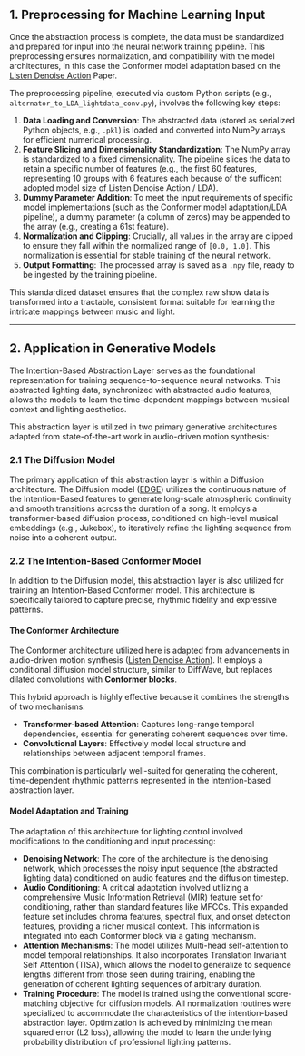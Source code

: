 ## 1. Preprocessing for Machine Learning Input

Once the abstraction process is complete, the data must be standardized and prepared for input into the neural network training pipeline. This preprocessing ensures normalization, and compatibility with the model architectures, in this case the Conformer model adaptation based on the [Listen Denoise Action](https://arxiv.org/abs/2211.09707) Paper. 

The preprocessing pipeline, executed via custom Python scripts (e.g., `alternator_to_LDA_lightdata_conv.py`), involves the following key steps:

1.  **Data Loading and Conversion**: The abstracted data (stored as serialized Python objects, e.g., `.pkl`) is loaded and converted into NumPy arrays for efficient numerical processing.
2.  **Feature Slicing and Dimensionality Standardization**: The NumPy array is standardized to a fixed dimensionality. The pipeline slices the data to retain a specific number of features (e.g., the first 60 features, representing 10 groups with 6 features each because of the sufficent adopted model size  of Listen Denoise Action / LDA).
3.  **Dummy Parameter Addition**: To meet the input requirements of specific model implementations (such as the Conformer model adaptation/LDA pipeline), a dummy parameter (a column of zeros) may be appended to the array (e.g., creating a 61st feature).
4.  **Normalization and Clipping**: Crucially, all values in the array are clipped to ensure they fall within the normalized range of `[0.0, 1.0]`. This normalization is essential for stable training of the neural network.
5.  **Output Formatting**: The processed array is saved as a `.npy` file, ready to be ingested by the training pipeline.

This standardized dataset ensures that the complex raw show data is transformed into a tractable, consistent format suitable for learning the intricate mappings between music and light.

---

## 2. Application in Generative Models

The Intention-Based Abstraction Layer serves as the foundational representation for training sequence-to-sequence neural networks. This abstracted lighting data, synchronized with abstracted audio features, allows the models to learn the time-dependent mappings between musical context and lighting aesthetics.

This abstraction layer is utilized in two primary generative architectures adapted from state-of-the-art work in audio-driven motion synthesis:

### 2.1 The Diffusion Model

The primary application of this abstraction layer is within a Diffusion architecture. The Diffusion model ([EDGE](https://arxiv.org/abs/2211.10658)) utilizes the continuous nature of the Intention-Based features to generate long-scale atmospheric continuity and smooth transitions across the duration of a song. It employs a transformer-based diffusion process, conditioned on high-level musical embeddings (e.g., Jukebox), to iteratively refine the lighting sequence from noise into a coherent output.

### 2.2 The Intention-Based Conformer Model

In addition to the Diffusion model, this abstraction layer is also utilized for training an Intention-Based Conformer model. This architecture is specifically tailored to capture precise, rhythmic fidelity and expressive patterns.

#### The Conformer Architecture
The Conformer architecture utilized here is adapted from advancements in audio-driven motion synthesis ([Listen Denoise Action](https://arxiv.org/abs/2211.09707)). It employs a conditional diffusion model structure, similar to DiffWave, but replaces dilated convolutions with **Conformer blocks**.

This hybrid approach is highly effective because it combines the strengths of two mechanisms:

*   **Transformer-based Attention**: Captures long-range temporal dependencies, essential for generating coherent sequences over time.
*   **Convolutional Layers**: Effectively model local structure and relationships between adjacent temporal frames.

This combination is particularly well-suited for generating the coherent, time-dependent rhythmic patterns represented in the intention-based abstraction layer.

#### Model Adaptation and Training

The adaptation of this architecture for lighting control involved modifications to the conditioning and input processing:

*   **Denoising Network**: The core of the architecture is the denoising network, which processes the noisy input sequence (the abstracted lighting data) conditioned on audio features and the diffusion timestep.
*   **Audio Conditioning**: A critical adaptation involved utilizing a comprehensive Music Information Retrieval (MIR) feature set for conditioning, rather than standard features like MFCCs. This expanded feature set includes chroma features, spectral flux, and onset detection features, providing a richer musical context. This information is integrated into each Conformer block via a gating mechanism.
*   **Attention Mechanisms**: The model utilizes Multi-head self-attention to model temporal relationships. It also incorporates Translation Invariant Self Attention (TISA), which allows the model to generalize to sequence lengths different from those seen during training, enabling the generation of coherent lighting sequences of arbitrary duration.
*   **Training Procedure**: The model is trained using the conventional score-matching objective for diffusion models. All normalization routines were specialized to accommodate the characteristics of the intention-based abstraction layer. Optimization is achieved by minimizing the mean squared error (L2 loss), allowing the model to learn the underlying probability distribution of professional lighting patterns.